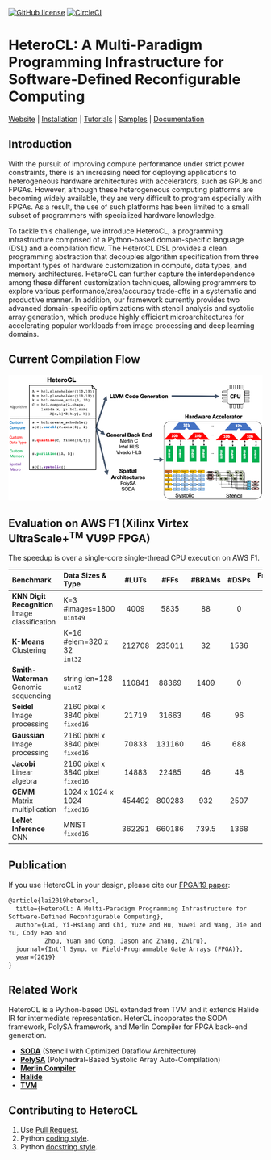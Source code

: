 [![GitHub license](https://dmlc.github.io/img/apache2.svg)](./LICENSE)
[![CircleCI](https://circleci.com/gh/cornell-zhang/heterocl/tree/master.svg?style=svg&circle-token=2b5ee9faf30b94aac41b61032d03e4654a65079d)](https://circleci.com/gh/cornell-zhang/heterocl/tree/master)

HeteroCL: A Multi-Paradigm Programming Infrastructure for Software-Defined Reconfigurable Computing
===================================================================================================

[Website](http://heterocl.csl.cornell.edu/web/index.html) | [Installation](http://heterocl.csl.cornell.edu/doc/installation.html) | [Tutorials](http://heterocl.csl.cornell.edu/doc/tutorials/index.html) | [Samples](http://heterocl.csl.cornell.edu/doc/samples/index.html) | [Documentation](http://heterocl.csl.cornell.edu/doc/index.html)

## Introduction

With the pursuit of improving compute performance under strict power constraints, there is an increasing need for deploying applications to heterogeneous hardware architectures with accelerators, such as GPUs and FPGAs. However, although these heterogeneous computing platforms are becoming widely available, they are very difficult to program especially with FPGAs. As a result, the use of such platforms has been limited to a small subset of programmers with specialized hardware knowledge.

To tackle this challenge, we introduce HeteroCL, a programming infrastructure comprised of a Python-based domain-specific language (DSL) and a compilation flow. The HeteroCL DSL provides a clean programming abstraction that decouples algorithm specification from three important types of hardware customization in compute, data types, and memory architectures. HeteroCL can further capture the interdependence among these different customization techniques, allowing programmers to explore various performance/area/accuracy trade-offs in a systematic and productive manner. In addition, our framework currently provides two advanced domain-specific optimizations with stencil analysis and systolic array generation, which produce highly efficient microarchitectures for accelerating popular workloads from image processing and deep learning domains.

## Current Compilation Flow

![flow](docs/github-flow.png)

## Evaluation on AWS F1 (Xilinx Virtex UltraScale+<sup>TM</sup> VU9P FPGA)
The speedup is over a single-core single-thread CPU execution on AWS F1.

| Benchmark | Data Sizes & Type | #LUTs | #FFs | #BRAMs | #DSPs | Freqency (MHz) | Speedup | Back End |
| :-------- | :---------------- | :----: | :----:| :-----: | :----: | :------------: | :------:| :------: |
| **KNN Digit Recognition**<br/>Image classification | K=3 #images=1800<br/>`uint49` | 4009 | 5835 | 88 | 0 | 250 | 12.5 | General |
| **K-Means**<br/> Clustering | K=16 #elem=320 x 32<br/>`int32` | 212708 | 235011 | 32 | 1536 | 190.6 | 16.0 | General |
| **Smith-Waterman**<br/> Genomic sequencing | string len=128<br/>`uint2` | 110841 | 88369 | 1409 | 0 | 152.2 | 20.9 | General |
| **Seidel**<br/> Image processing | 2160 pixel x 3840 pixel<br/>`fixed16` | 21719 | 31663 | 46 | 96 | 250 | 5.9 | Stencil |
| **Gaussian**<br/> Image processing | 2160 pixel x 3840 pixel<br/>`fixed16` | 70833 | 131160 | 46 | 688 | 250 | 13.2 | Stencil |
| **Jacobi**<br/> Linear algebra | 2160 pixel x 3840 pixel<br/>`fixed16` | 14883 | 22485 | 46 | 48 | 250 | 5.0 | Stencil |
| **GEMM**<br/> Matrix multiplication | 1024 x 1024 x 1024<br/>`fixed16` | 454492 | 800283 | 932 | 2507 | 236.8 | 8.9 | Systolic Array |
| **LeNet Inference**<br/> CNN | MNIST<br/>`fixed16` | 362291 | 660186 | 739.5 | 1368 | 250 | 10.6 | Systolic Array |


## Publication

If you use HeteroCL in your design, please cite our [FPGA'19 paper](http://www.csl.cornell.edu/~zhiruz/pdfs/heterocl-fpga2019.pdf):
```
@article{lai2019heterocl,
  title={HeteroCL: A Multi-Paradigm Programming Infrastructure for Software-Defined Reconfigurable Computing},
  author={Lai, Yi-Hsiang and Chi, Yuze and Hu, Yuwei and Wang, Jie and Yu, Cody Hao and 
          Zhou, Yuan and Cong, Jason and Zhang, Zhiru},
  journal={Int'l Symp. on Field-Programmable Gate Arrays (FPGA)},
  year={2019}
}
```

## Related Work

HeteroCL is a Python-based DSL extended from TVM and it extends Halide IR for intermediate representation. HeterCL incoporates the SODA framework, PolySA framework, and Merlin Compiler for FPGA back-end generation.

* **[SODA](https://vast.cs.ucla.edu/~chiyuze/pub/iccad18.pdf)** (Stencil with Optimized Dataflow Architecture)
* **[PolySA](http://cadlab.cs.ucla.edu/~jaywang/papers/iccad18-polysa.pdf)** (Polyhedral-Based Systolic Array Auto-Compilation)
* **[Merlin Compiler](https://www.falconcomputing.com/merlin-fpga-compiler/)**
* **[Halide](https://halide-lang.org)**
* **[TVM](https://tvm.ai)**

## Contributing to HeteroCL
1. Use [Pull Request](https://help.github.com/articles/about-pull-requests/).
2. Python [coding style](https://www.python.org/dev/peps/pep-0008/#descriptive-naming-styles).
3. Python [docstring style](https://numpydoc.readthedocs.io/en/latest/format.html#other-points-to-keep-in-mind).
